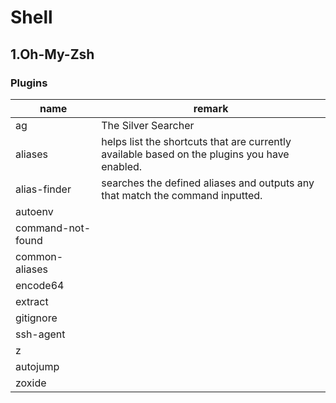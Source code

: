 # Shell

## 1.Oh-My-Zsh

### Plugins

| name              | remark                                                                                       |
| ----------------- | -------------------------------------------------------------------------------------------- |
| ag                | The Silver Searcher                                                                          |
| aliases           | helps list the shortcuts that are currently available based on the plugins you have enabled. |
| alias-finder      | searches the defined aliases and outputs any that match the command inputted.                |
| autoenv           |                                                                                              |
| command-not-found |                                                                                              |
| common-aliases    |                                                                                              |
| encode64          |                                                                                              |
| extract           |                                                                                              |
| gitignore         |                                                                                              |
| ssh-agent         |                                                                                              |
| z                 |                                                                                              |
| autojump          |                                                                                              |
| zoxide            |                                                                                              |

